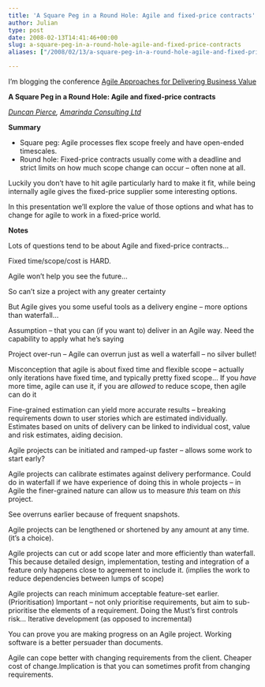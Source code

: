 ```yaml
---
title: 'A Square Peg in a Round Hole: Agile and fixed-price contracts'
author: Julian
type: post
date: 2008-02-13T14:41:46+00:00
slug: a-square-peg-in-a-round-hole-agile-and-fixed-price-contracts 
aliases: ["/2008/02/13/a-square-peg-in-a-round-hole-agile-and-fixed-price-contracts"]

---
```

I’m blogging the conference [Agile Approaches for Delivering Business Value][1]

**A Square Peg in a Round Hole: Agile and fixed-price contracts** 

_[Duncan Pierce][2], [Amarinda Consulting Ltd][3]_

**Summary**

  * Square peg: Agile processes flex scope freely and have open-ended timescales.
  * Round hole: Fixed-price contracts usually come with a deadline and strict limits on how much scope change can occur &#8211; often none at all.

Luckily you don&#8217;t have to hit agile particularly hard to make it fit, while being internally agile gives the fixed-price supplier some interesting options.

In this presentation we&#8217;ll explore the value of those options and what has to change for agile to work in a fixed-price world.

<!--more-->

**Notes**

Lots of questions tend to be about Agile and fixed-price contracts…

Fixed time/scope/cost is HARD.

Agile won’t help you see the future…

So can’t size a project with any greater certainty

But Agile gives you some useful tools as a delivery engine – more options than waterfall…

Assumption – that you can (if you want to) deliver in an Agile way. Need the capability to apply what he’s saying

Project over-run – Agile can overrun just as well a waterfall – no silver bullet!

Misconception that agile is about fixed time and flexible scope – actually only iterations have fixed time, and typically pretty fixed scope… If you _have_ more time, agile can use it, if you are _allowed_ to reduce scope, then agile can do it

Fine-grained estimation can yield more accurate results – breaking requirements down to user stories which are estimated individually. Estimates based on units of delivery can be linked to individual cost, value and risk estimates, aiding decision.

<p dir="ltr" style="margin-right: 0px">
  Agile projects can be initiated and ramped-up faster – allows some work to start early?
</p>

<p dir="ltr" style="margin-right: 0px">
  Agile projects can calibrate estimates against delivery performance. Could do in waterfall if we have experience of doing this in whole projects – in Agile the finer-grained nature can allow us to measure <em>this</em> team on <em>this</em> project.
</p>

<p dir="ltr" style="margin-right: 0px">
  See overruns earlier because of frequent snapshots.
</p>

<p dir="ltr" style="margin-right: 0px">
  Agile projects can be lengthened or shortened by any amount at any time. (it’s a choice).
</p>

<p dir="ltr" style="margin-right: 0px">
  Agile projects can cut or add scope later and more efficiently than waterfall. This because detailed design, implementation, testing and integration of a feature only happens close to agreement to include it. (implies the work to reduce dependencies between lumps of scope)
</p>

<p dir="ltr" style="margin-right: 0px">
  Agile projects can reach minimum acceptable feature-set earlier. (Prioritisation) Important – not only prioritise requirements, but aim to sub-prioritise the elements of a requirement. Doing the Must’s first controls risk… Iterative development (as opposed to incremental)
</p>

<p dir="ltr" style="margin-right: 0px">
  You can prove you are making progress on an Agile project. Working software is a better persuader than documents.
</p>

<p dir="ltr" style="margin-right: 0px">
  Agile can cope better with changing requirements from the client. Cheaper cost of change.Implication is that you can sometimes profit from changing requirements.
</p>

 [1]: https://www.unicom.co.uk/product_detail.asp?prdid=1547
 [2]: https://duncanpierce.org/
 [3]: https://amarinda.com/